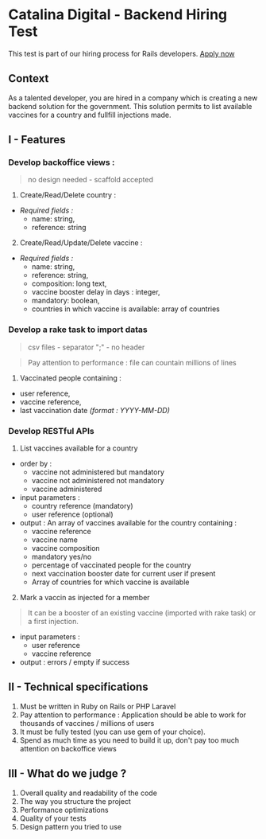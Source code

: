# Catalina Digital - Backend Hiring Test

This test is part of our hiring process for Rails developers. [Apply now](https://www.linkedin.com/jobs/view/2593042141/?refId=ovvdoqLmKpMS6xrf8%2BKvXQ%3D%3D&trackingId=uI5TYGRH01SO9mRsjQ5UgA%3D%3D)

## Context
As a talented developer, you are hired in a company which is creating a new backend solution for the government.
This solution permits to list available vaccines for a country and fullfill injections made.

I - Features
--
### Develop backoffice views :
> no design needed - scaffold accepted
1. Create/Read/Delete country :
* *Required fields :*
  - name: string, 
  - reference: string
2. Create/Read/Update/Delete vaccine :
* *Required fields :*
  - name: string, 
  - reference: string, 
  - composition: long text, 
  - vaccine booster delay in days : integer, 
  - mandatory: boolean, 
  - countries in which vaccine is available: array of countries

### Develop a rake task to import datas 
> csv files - separator ";" - no header

> Pay attention to performance : file can countain millions of lines
1. Vaccinated people containing : 
  - user reference, 
  - vaccine reference, 
  - last vaccination date *(format : YYYY-MM-DD)*

### Develop RESTful APIs
1. List vaccines available for a country
- order by : 
  - vaccine not administered but mandatory
  - vaccine not administered not mandatory
  - vaccine administered
- input parameters : 
  - country reference (mandatory)
  - user reference (optional)
- output : An array of vaccines available for the country containing :
  - vaccine reference
  - vaccine name
  - vaccine composition
  - mandatory yes/no
  - percentage of vaccinated people for the country
  - next vaccination booster date for current user if present
  - Array of countries for which vaccine is available

2. Mark a vaccin as injected for a member
  > It can be a booster of an existing vaccine (imported with rake task) or a first injection.
  - input parameters : 
    - user reference
    - vaccine reference
  - output : errors / empty if success

II - Technical specifications
--
1. Must be written in Ruby on Rails or PHP Laravel
2. Pay attention to performance : Application should be able to work for thousands of vaccines / millions of users
3. It must be fully tested (you can use gem of your choice).
4. Spend as much time as you need to build it up, don't pay too much attention on backoffice views


III - What do we judge ?
--
1. Overall quality and readability of the code
2. The way you structure the project
3. Performance optimizations
4. Quality of your tests
5. Design pattern you tried to use
